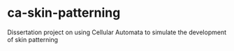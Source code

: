 # ca-skin-patterning
Dissertation project on using Cellular Automata to simulate the development of skin patterning
